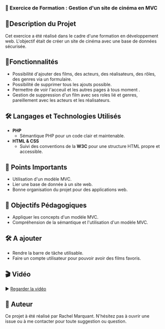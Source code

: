 ### 📌 Exercice de Formation : Gestion d'un site de cinéma en MVC

## 📝Description du Projet
Cet exercice a été réalisé dans le cadre d'une formation en développement web. 
L'objectif était de créer un site de cinéma avec une base de données sécurisée.

## 🚀Fonctionnalités
* Possibilité d'ajouter des films, des acteurs, des réalisateurs, des rôles, des genres via un formulaire.
* Possibilité de supprimer tous les ajouts possible.
* Permettre de voir l'acceuil et les autres pages à tous moment .
* Gestion de suppression d'un film avec ses roles lié et genres, pareillement avec les acteurs et les réalisateurs.

## 🛠️ Langages et Technologies Utilisés
*  **PHP**
   * Sémantique PHP pour un code clair et maintenable.
* **HTML & CSS**
   * Suivi des conventions de la **W3C** pour une structure HTML propre et accessible.

## 📌 Points Importants
* Utilisation d'un modèle MVC.
* Lier une base de donnée à un site web.
* Bonne organisation du projet pour des applications web.
  
## 🎯 Objectifs Pédagogiques
* Appliquer les concepts d'un modèle MVC.
* Compréhension de la sémantique et l'utilisation d'un modèle MVC.
  
## 🛠️ A ajouter
* Rendre la barre de tâche utilisable.
* Faire un compte utilisateur pour pouvoir avoir des films favoris.
  
## 🎬 Vidéo

▶️ [Regarder la vidéo](https://drive.google.com/file/d/10ZQHC-bK1NPxgKTzTX55-sKTPqilm6GK/view?usp=sharing )

## 👤 Auteur
Ce projet à été réalisé par Rachel Marquant.
N'hésitez pas à ouvrir une issue ou à me contacter pour toute suggestion ou question.
